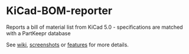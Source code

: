 # KiCad-BOM-reporter
Reports a bill of material list from KiCad 5.0 - specifications are matched with a PartKeepr database

See [wiki](https://github.com/HendriXML/KiCad-BOM-reporter/wiki), [screenshots](https://github.com/HendriXML/KiCad-BOM-reporter/wiki/Screenshots) or [features](https://github.com/HendriXML/KiCad-BOM-reporter/wiki/Features) for more details.

